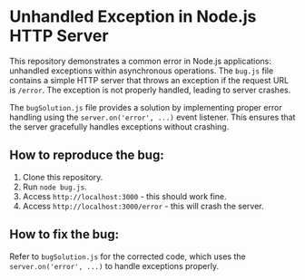# Unhandled Exception in Node.js HTTP Server

This repository demonstrates a common error in Node.js applications: unhandled exceptions within asynchronous operations. The `bug.js` file contains a simple HTTP server that throws an exception if the request URL is `/error`.  The exception is not properly handled, leading to server crashes.

The `bugSolution.js` file provides a solution by implementing proper error handling using the `server.on('error', ...)` event listener.  This ensures that the server gracefully handles exceptions without crashing.

## How to reproduce the bug:

1. Clone this repository.
2. Run `node bug.js`.
3. Access `http://localhost:3000` - this should work fine.
4. Access `http://localhost:3000/error` - this will crash the server.

## How to fix the bug:

Refer to `bugSolution.js` for the corrected code, which uses the `server.on('error', ...)` to handle exceptions properly. 